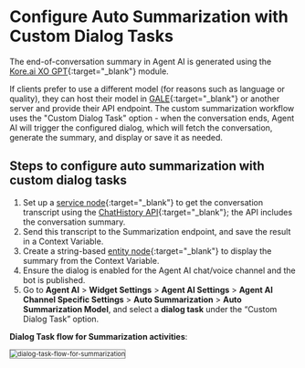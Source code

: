 # Configure Auto Summarization with Custom Dialog Tasks

The end-of-conversation summary in Agent AI is generated using the [Kore.ai XO GPT](https://docs.kore.ai/xo/generative-ai-tools/xo-gpt-module/){:target="_blank"} module.

If clients prefer to use a different model (for reasons such as language or quality), they can host their model in [GALE](https://docs.kore.ai/gale/home/){:target="_blank"} or another server and provide their API endpoint. The custom summarization workflow uses the "Custom Dialog Task" option - when the conversation ends, Agent AI will trigger the configured dialog, which will fetch the conversation, generate the summary, and display or save it as needed.

## Steps to configure auto summarization with custom dialog tasks

1. Set up a [service node](https://docsinternal-kore.github.io/docs/xo/automation/use-cases/dialogs/node-types/working-with-the-service-node/){:target="_blank"} to get the conversation transcript using the [ChatHistory API](https://developer.kore.ai/docs/bots/api-guide/conversation-history-api/){:target="_blank"}; the API includes the conversation summary.
2. Send this transcript to the Summarization endpoint, and save the result in a Context Variable.
3. Create a string-based [entity node](https://docsinternal-kore.github.io/docs/xo/automation/use-cases/dialogs/node-types/working-with-the-entity-node/){:target="_blank"} to display the summary from the Context Variable.
4. Ensure the dialog is enabled for the Agent AI chat/voice channel and the bot is published.
5. Go to **Agent AI** > **Widget Settings** > **Agent AI Settings** > **Agent AI Channel Specific Settings** > **Auto Summarization** > **Auto Summarization Model**, and select a **dialog task** under the “Custom Dialog Task” option.

**Dialog Task flow for Summarization activities**:

<img src="../custom-dialog-task-auto-summarization/flow-diagram-summarization.svg" alt="dialog-task-flow-for-summarization" title="dialog-task-flow-for-summarization" style="border: 1px solid gray; zoom:80%;">